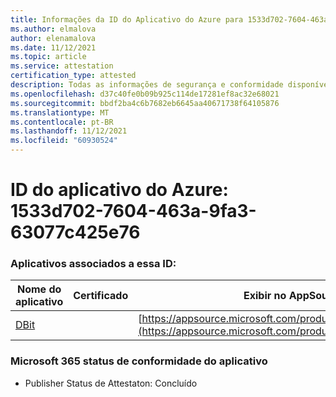```yaml
---
title: Informações da ID do Aplicativo do Azure para 1533d702-7604-463a-9fa3-63077c425e76
ms.author: elmalova
author: elenamalova
ms.date: 11/12/2021
ms.topic: article
ms.service: attestation
certification_type: attested
description: Todas as informações de segurança e conformidade disponíveis para 1533d702-7604-463a-9fa3-63077c425e76.
ms.openlocfilehash: d37c40fe0b09b925c114de17281ef8ac32e68021
ms.sourcegitcommit: bbdf2ba4c6b7682eb6645aa40671738f64105876
ms.translationtype: MT
ms.contentlocale: pt-BR
ms.lasthandoff: 11/12/2021
ms.locfileid: "60930524"
---
```

# <a name="azure-app-id-1533d702-7604-463a-9fa3-63077c425e76"></a>ID do aplicativo do Azure: 1533d702-7604-463a-9fa3-63077c425e76


### <a name="apps-associated-with-this-id"></a>Aplicativos associados a essa ID:
| **Nome do aplicativo** | **Certificado** | **Exibir no AppSource** |
|--------------|---------------|-----------------------|
| [DBit](https://docs.microsoft.com/microsoft-365-app-certification/forward/WA200001536) |  | [https://appsource.microsoft.com/product/office/WA200001536](https://appsource.microsoft.com/product/office/WA200001536) |

### <a name="microsoft-365-app-compliance-status"></a>Microsoft 365 status de conformidade do aplicativo
- Publisher Status de Attestaton: Concluído
